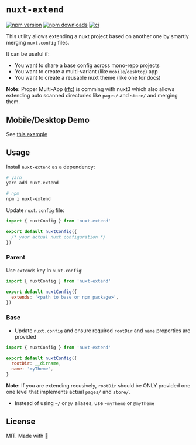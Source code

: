 # `nuxt-extend`

[![npm version][npm-v-src]][npm-v-href]
[![npm downloads][npm-d-src]][npm-d-href]
[![ci][ci-src]][ci-href]

This utility allows extending a nuxt project based on another one by smartly merging `nuxt.config` files.

It can be useful if:
- You want to share a base config across mono-repo projects
- You want to create a multi-variant (like `mobile`/`desktop`) app
- You want to create a reusable nuxt theme (like one for docs)

**Note:** Proper Multi-App ([rfc](https://github.com/nuxt/rfcs/issues/30)) is comming with nuxt3 which also
allows extending auto scanned directories like `pages/` and `store/` and merging them.

## Mobile/Desktop Demo

See [this example](./example)

## Usage

Install `nuxt-extend` as a dependency:

```sh
# yarn
yarn add nuxt-extend

# npm
npm i nuxt-extend
```

Update `nuxt.config` file:

```js
import { nuxtConfig } from 'nuxt-extend'

export default nuxtConfig({
  /* your actual nuxt configuration */
})
```

### Parent

Use `extends` key in `nuxt.config`:

```js
import { nuxtConfig } from 'nuxt-extend'

export default nuxtConfig({
  extends: '<path to base or npm package>',
})
```

### Base

- Update `nuxt.config` and ensure required `rootDir` and `name` properties are provided

```js
import { nuxtConfig } from 'nuxt-extend'

export default nuxtConfig({
  rootDir: __dirname,
  name: 'myTheme',
}
```

**Note:** If you are extending recusively, `rootDir` should be ONLY provided one one level that implements actual `pages/` and `store/`.

- Instead of using `~/` or `@/` aliases, use `~myTheme` or `@myTheme`

## License

MIT. Made with 💖

<!-- Refs -->
[npm-v-src]: https://img.shields.io/npm/v/nuxt-extend?style=flat-square
[npm-v-href]: https://npmjs.com/package/nuxt-extend

[npm-d-src]: https://img.shields.io/npm/dm/nuxt-extend?style=flat-square
[npm-d-href]: https://npmjs.com/package/nuxt-extend

[ci-src]: https://img.shields.io/github/workflow/status/nuxt-community/nuxt-extend/ci/master?style=flat-square
[ci-href]: https://github.com/nuxt-community/nuxt-extend/actions?query=workflow%3Aci
